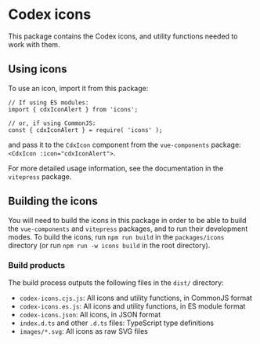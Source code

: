 # Codex icons

This package contains the Codex icons, and utility functions needed to work with them.

## Using icons
To use an icon, import it from this package:
```
// If using ES modules:
import { cdxIconAlert } from 'icons';

// or, if using CommonJS:
const { cdxIconAlert } = require( 'icons' );
```
and pass it to the `CdxIcon` component from the `vue-components` package:
`<CdxIcon :icon="cdxIconAlert">`.

For more detailed usage information, see the documentation in the `vitepress` package.
<!-- TODO link to doc.wikimedia.org once that's up -->

## Building the icons
You will need to build the icons in this package in order to be able to build the `vue-components`
and `vitepress` packages, and to run their development modes. To build the icons, run
`npm run build` in the `packages/icons` directory (or run `npm run -w icons build` in the
root directory).

### Build products
The build process outputs the following files in the `dist/` directory:
- `codex-icons.cjs.js`: All icons and utility functions, in CommonJS format
- `codex-icons.es.js`: All icons and utility functions, in ES module format
- `codex-icons.json`: All icons, in JSON format
- `index.d.ts` and other `.d.ts` files: TypeScript type definitions
- `images/*.svg`: All icons as raw SVG files
